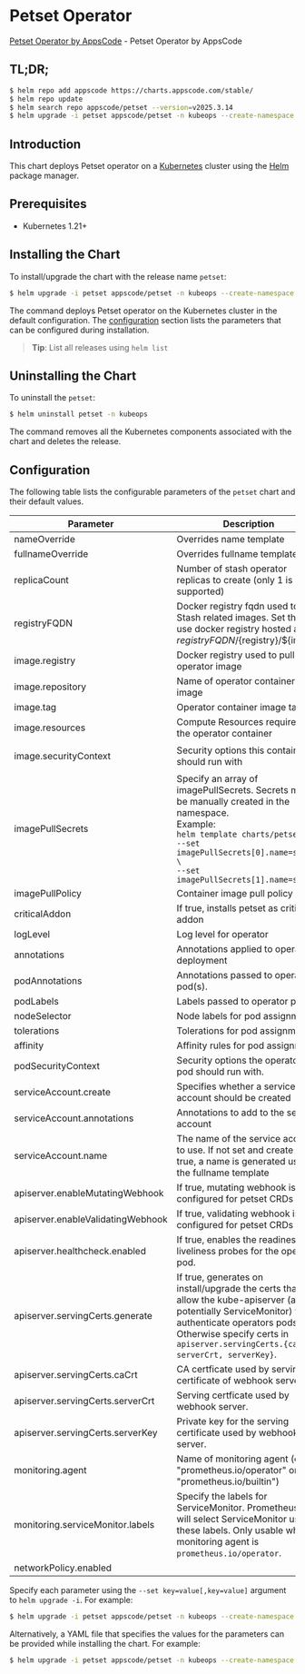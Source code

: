 # Petset Operator

[Petset Operator by AppsCode](https://github.com/kubeops/petset) - Petset Operator by AppsCode

## TL;DR;

```bash
$ helm repo add appscode https://charts.appscode.com/stable/
$ helm repo update
$ helm search repo appscode/petset --version=v2025.3.14
$ helm upgrade -i petset appscode/petset -n kubeops --create-namespace --version=v2025.3.14
```

## Introduction

This chart deploys Petset operator on a [Kubernetes](http://kubernetes.io) cluster using the [Helm](https://helm.sh) package manager.

## Prerequisites

- Kubernetes 1.21+

## Installing the Chart

To install/upgrade the chart with the release name `petset`:

```bash
$ helm upgrade -i petset appscode/petset -n kubeops --create-namespace --version=v2025.3.14
```

The command deploys Petset operator on the Kubernetes cluster in the default configuration. The [configuration](#configuration) section lists the parameters that can be configured during installation.

> **Tip**: List all releases using `helm list`

## Uninstalling the Chart

To uninstall the `petset`:

```bash
$ helm uninstall petset -n kubeops
```

The command removes all the Kubernetes components associated with the chart and deletes the release.

## Configuration

The following table lists the configurable parameters of the `petset` chart and their default values.

|             Parameter             |                                                                                                             Description                                                                                                             |                                                                                            Default                                                                                             |
|-----------------------------------|-------------------------------------------------------------------------------------------------------------------------------------------------------------------------------------------------------------------------------------|------------------------------------------------------------------------------------------------------------------------------------------------------------------------------------------------|
| nameOverride                      | Overrides name template                                                                                                                                                                                                             | <code>""</code>                                                                                                                                                                                |
| fullnameOverride                  | Overrides fullname template                                                                                                                                                                                                         | <code>""</code>                                                                                                                                                                                |
| replicaCount                      | Number of stash operator replicas to create (only 1 is supported)                                                                                                                                                                   | <code>1</code>                                                                                                                                                                                 |
| registryFQDN                      | Docker registry fqdn used to pull Stash related images. Set this to use docker registry hosted at ${registryFQDN}/${registry}/${image}                                                                                              | <code>ghcr.io</code>                                                                                                                                                                           |
| image.registry                    | Docker registry used to pull operator image                                                                                                                                                                                         | <code>appscode</code>                                                                                                                                                                          |
| image.repository                  | Name of operator container image                                                                                                                                                                                                    | <code>petset</code>                                                                                                                                                                            |
| image.tag                         | Operator container image tag                                                                                                                                                                                                        | <code>""</code>                                                                                                                                                                                |
| image.resources                   | Compute Resources required by the operator container                                                                                                                                                                                | <code>{"requests":{"cpu":"100m"}}</code>                                                                                                                                                       |
| image.securityContext             | Security options this container should run with                                                                                                                                                                                     | <code>{"allowPrivilegeEscalation":false,"capabilities":{"drop":["ALL"]},"readOnlyRootFilesystem":true,"runAsNonRoot":true,"runAsUser":65534,"seccompProfile":{"type":"RuntimeDefault"}}</code> |
| imagePullSecrets                  | Specify an array of imagePullSecrets. Secrets must be manually created in the namespace. <br> Example: <br> `helm template charts/petset \` <br> `--set imagePullSecrets[0].name=sec0 \` <br> `--set imagePullSecrets[1].name=sec1` | <code>[]</code>                                                                                                                                                                                |
| imagePullPolicy                   | Container image pull policy                                                                                                                                                                                                         | <code>IfNotPresent</code>                                                                                                                                                                      |
| criticalAddon                     | If true, installs petset as critical addon                                                                                                                                                                                          | <code>false</code>                                                                                                                                                                             |
| logLevel                          | Log level for operator                                                                                                                                                                                                              | <code>3</code>                                                                                                                                                                                 |
| annotations                       | Annotations applied to operator deployment                                                                                                                                                                                          | <code>{}</code>                                                                                                                                                                                |
| podAnnotations                    | Annotations passed to operator pod(s).                                                                                                                                                                                              | <code>{}</code>                                                                                                                                                                                |
| podLabels                         | Labels passed to operator pod(s)                                                                                                                                                                                                    | <code>{}</code>                                                                                                                                                                                |
| nodeSelector                      | Node labels for pod assignment                                                                                                                                                                                                      | <code>{"kubernetes.io/os":"linux"}</code>                                                                                                                                                      |
| tolerations                       | Tolerations for pod assignment                                                                                                                                                                                                      | <code>[]</code>                                                                                                                                                                                |
| affinity                          | Affinity rules for pod assignment                                                                                                                                                                                                   | <code>{}</code>                                                                                                                                                                                |
| podSecurityContext                | Security options the operator pod should run with.                                                                                                                                                                                  | <code>{"fsGroup":65535}</code>                                                                                                                                                                 |
| serviceAccount.create             | Specifies whether a service account should be created                                                                                                                                                                               | <code>true</code>                                                                                                                                                                              |
| serviceAccount.annotations        | Annotations to add to the service account                                                                                                                                                                                           | <code>{}</code>                                                                                                                                                                                |
| serviceAccount.name               | The name of the service account to use. If not set and create is true, a name is generated using the fullname template                                                                                                              | <code></code>                                                                                                                                                                                  |
| apiserver.enableMutatingWebhook   | If true, mutating webhook is configured for petset CRDs                                                                                                                                                                             | <code>true</code>                                                                                                                                                                              |
| apiserver.enableValidatingWebhook | If true, validating webhook is configured for petset CRDs                                                                                                                                                                           | <code>true</code>                                                                                                                                                                              |
| apiserver.healthcheck.enabled     | If true, enables the readiness and liveliness probes for the operator pod.                                                                                                                                                          | <code>false</code>                                                                                                                                                                             |
| apiserver.servingCerts.generate   | If true, generates on install/upgrade the certs that allow the kube-apiserver (and potentially ServiceMonitor) to authenticate operators pods. Otherwise specify certs in `apiserver.servingCerts.{caCrt, serverCrt, serverKey}`.   | <code>true</code>                                                                                                                                                                              |
| apiserver.servingCerts.caCrt      | CA certficate used by serving certificate of webhook server.                                                                                                                                                                        | <code>""</code>                                                                                                                                                                                |
| apiserver.servingCerts.serverCrt  | Serving certficate used by webhook server.                                                                                                                                                                                          | <code>""</code>                                                                                                                                                                                |
| apiserver.servingCerts.serverKey  | Private key for the serving certificate used by webhook server.                                                                                                                                                                     | <code>""</code>                                                                                                                                                                                |
| monitoring.agent                  | Name of monitoring agent (either "prometheus.io/operator" or "prometheus.io/builtin")                                                                                                                                               | <code>"none"</code>                                                                                                                                                                            |
| monitoring.serviceMonitor.labels  | Specify the labels for ServiceMonitor. Prometheus crd will select ServiceMonitor using these labels. Only usable when monitoring agent is `prometheus.io/operator`.                                                                 | <code>{}</code>                                                                                                                                                                                |
| networkPolicy.enabled             |                                                                                                                                                                                                                                     | <code>false</code>                                                                                                                                                                             |


Specify each parameter using the `--set key=value[,key=value]` argument to `helm upgrade -i`. For example:

```bash
$ helm upgrade -i petset appscode/petset -n kubeops --create-namespace --version=v2025.3.14 --set replicaCount=1
```

Alternatively, a YAML file that specifies the values for the parameters can be provided while
installing the chart. For example:

```bash
$ helm upgrade -i petset appscode/petset -n kubeops --create-namespace --version=v2025.3.14 --values values.yaml
```
